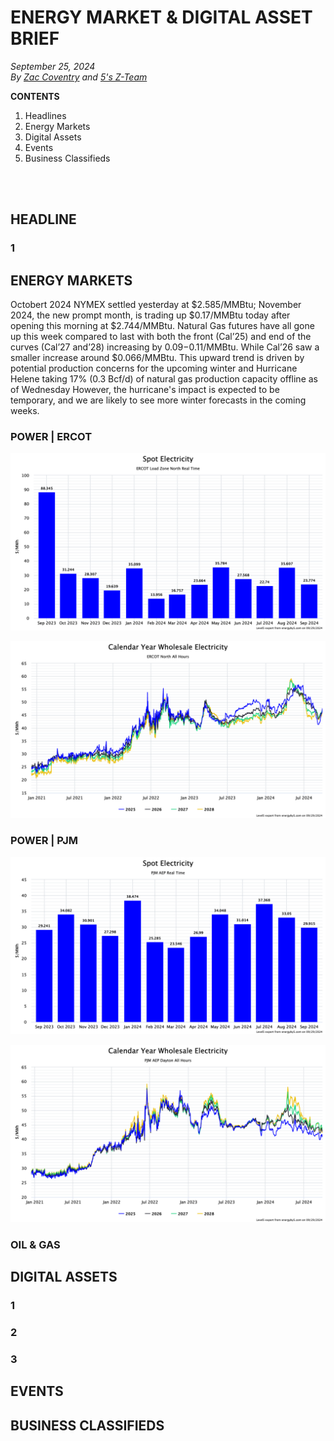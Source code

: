 # ENERGY MARKET & DIGITAL ASSET BRIEF
_September 25, 2024_  
_By [Zac Coventry](https://www.linkedin.com/in/zaccoventry/) and [5's Z-Team](https://www.energyby5.com/people/eric-bratcher)_

**CONTENTS**
1. Headlines
2. Energy Markets
3. Digital Assets
4. Events
5. Business Classifieds

<br><br>

## HEADLINE
### 1

## ENERGY MARKETS
Octobert 2024 NYMEX settled yesterday at $2.585/MMBtu; November 2024, the new prompt month, is trading up $0.17/MMBtu today after opening this morning at $2.744/MMBtu. Natural Gas futures have all gone up this week compared to last with both the front (Cal’25) and end of the curves (Cal’27 and’28) increasing by $0.09-$0.11/MMBtu. While Cal’26 saw a smaller increase around $0.066/MMBtu. This upward trend is driven by potential production concerns for the upcoming winter and Hurricane Helene
taking 17% (0.3 Bcf/d) of natural gas production capacity offline as of Wednesday However, the hurricane's impact is expected to be temporary, and we are likely to see more winter forecasts in the coming weeks.
### POWER | ERCOT
![ERCOT spot prices][ercot_spot]  

![ERCOT futures][ercot_futures]  

### POWER | PJM
![PJM spot prices][pjm_spot]  

![PJM futures][pjm_futures]  
### OIL & GAS

## DIGITAL ASSETS
### 1
### 2
### 3

## EVENTS  


## BUSINESS CLASSIFIEDS





[ercot_spot]: media/20240930/elec_hx_ercot_north_20240929.png "ERCOT spot prices"
[ercot_futures]: media/20240930/elec_futures_ercot_north_20240929.png "ERCOT futures prices"
[pjm_spot]: media/20240930/elec_hx_pjm_aep_20240929.png "PJM spot prices"
[pjm_futures]: media/20240930/elec_futures_pjm_aep_20240929.png "PJM futures prices"